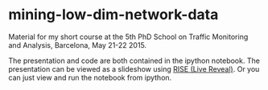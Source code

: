 # mining-low-dim-network-data
Material for my short course at the 5th PhD School on Traffic Monitoring and Analysis, Barcelona, May 21-22 2015.

The presentation and code are both contained in the ipython notebook.  The presentation can be viewed as a slideshow using [RISE (Live Reveal)](https://github.com/damianavila/RISE).  Or you can just view and run the notebook from ipython.
